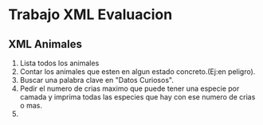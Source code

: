 # Trabajo XML Evaluacion

## XML Animales

   1. Lista todos los animales
   2. Contar los animales que esten en algun estado concreto.(Ej:en peligro).
   3. Buscar una palabra clave en "Datos Curiosos".
   4. Pedir el numero de crias maximo que puede tener una especie por camada y imprima todas las especies que hay con ese numero de crias o mas.
   5. 
